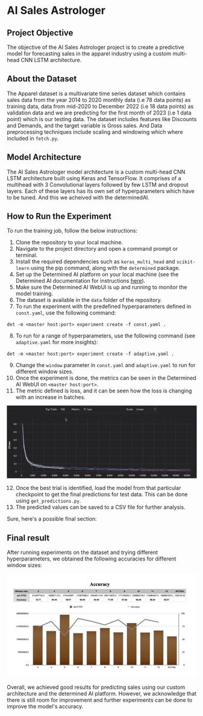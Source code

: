 # AI Sales Astrologer

## Project Objective

The objective of the AI Sales Astrologer project is to create a predictive model for forecasting sales in the apparel industry using a custom multi-head CNN LSTM architecture.

## About the Dataset

The Apparel dataset is a multivariate time series dataset which contains sales data from the year 2014 to 2020 monthly data (i.e 78 data points) as training data, data from mid-2020 to December 2022 (i.e 18 data points) as validation data and we are predicting for the first month of 2023 (i.e 1 data point) which is our testing data. The dataset includes features like Discounts and Demands, and the target variable is Gross sales. And Data preprocessing techniques include scaling and windowing which where included in `fetch.py`.

## Model Architecture

The AI Sales Astrologer model architecture is a custom multi-head CNN LSTM architecture built using Keras and TensorFlow. It comprises of a multihead with 3 Convolutional layers followed by few LSTM and dropout layers. Each of these layers has its own set of hyperparameters which have to be tuned. And this we acheived with the determinedAI.

## How to Run the Experiment


To run the training job, follow the below instructions:

1. Clone the repository to your local machine.
2. Navigate to the project directory and open a command prompt or terminal.
3. Install the required dependencies such as `keras_multi_head` and `scikit-learn` using the pip command, along with the `determined` package.
4. Set up the Determined AI platform on your local machine (see the Determined AI documentation for instructions [here](https://docs.determined.ai/latest/)).
5. Make sure the Determined AI WebUI is up and running to monitor the model training.
6. The dataset is available in the `data` folder of the repository.
7. To run the experiment with the predefined hyperparameters defined in `const.yaml`, use the following command:
```
det -m <master host:port> experiment create -f const.yaml .
```
8. To run for a range of hyperparameters, use the following command (see `adaptive.yaml` for more insights):
```
det -m <master host:port> experiment create -f adaptive.yaml .
```
9. Change the `window` parameter in `const.yaml` and `adaptive.yaml` to run for different window sizes.
10. Once the experiment is done, the metrics can be seen in the Determined AI WebUI on `<master host:port>`.
11. The metric defined is loss, and it can be seen how the loss is changing with an increase in batches.

![Loss changing with increasing batches](/images/loss.png)

12. Once the best trial is identified, load the model from that particular checkpoint to get the final predictions for test data. This can be done using `get_predictions.py`.
13. The predicted values can be saved to a CSV file for further analysis.

Sure, here's a possible final section:

## Final result

After running experiments on the dataset and trying different hyperparameters, we obtained the following accuracies for different window sizes:

![Window accuracies](/images/acc.png)

Overall, we achieved good results for predicting sales using our custom architecture and the determined AI platform. However, we acknowledge that there is still room for improvement and further experiments can be done to improve the model's accuracy.
